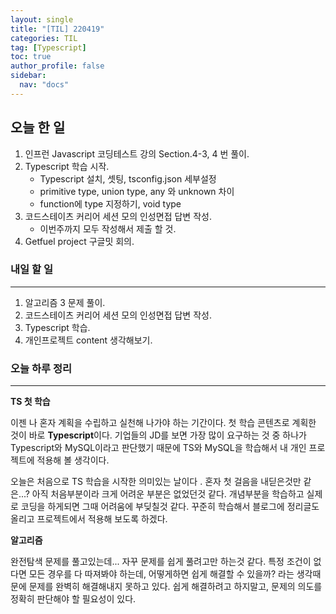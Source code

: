 ```yaml
---
layout: single
title: "[TIL] 220419"
categories: TIL
tag: [Typescript]
toc: true
author_profile: false
sidebar:
  nav: "docs"
---
```


## 오늘 한 일

1. 인프런 Javascript 코딩테스트 강의 Section.4-3, 4 번 풀이.
2. Typescript 학습 시작.
   - Typescript 설치, 셋팅, tsconfig.json 세부설정
   - primitive type, union type, any 와 unknown 차이
   - function에 type 지정하기, void type
3. 코드스테이츠 커리어 세션 모의 인성면접 답변 작성.
   - 이번주까지 모두 작성해서 제출 할 것.
4. Getfuel project 구글밋 회의.

### 내일 할 일

---

1. 알고리즘 3 문제 풀이.
2. 코드스테이츠 커리어 세션 모의 인성면접 답변 작성.
3. Typescript 학습.
4. 개인프로젝트 content 생각해보기.

### 오늘 하루 정리

---

**TS 첫 학습**

이젠 나 혼자 계획을 수립하고 실천해 나가야 하는 기간이다. 첫 학습 콘텐츠로 계획한 것이 바로 **Typescript**이다. 기업들의 JD를 보면 가장 많이 요구하는 것 중 하나가 Typescript와 MySQL이라고 판단했기 때문에 TS와 MySQL을 학습해서 내 개인 프로젝트에 적용해 볼 생각이다.

오늘은 처음으로 TS 학습을 시작한 의미있는 날이다 . 혼자 첫 걸음을 내딛은것만 같은...?
아직 처음부분이라 크게 어려운 부분은 없었던것 같다. 개념부분을 학습하고 실제로 코딩을 하게되면 그때 어려움에 부딪칠것 같다. 꾸준히 학습해서 블로그에 정리글도 올리고 프로젝트에서 적용해 보도록 하겠다.

**알고리즘**

완전탐색 문제를 풀고있는데... 자꾸 문제를 쉽게 풀려고만 하는것 같다.
특정 조건이 없다면 모든 경우를 다 따져봐야 하는데, 어떻게하면 쉽게 해결할 수 있을까? 라는 생각때문에 문제를 완벽히 해결해내지 못하고 있다.
쉽게 해결하려고 하지말고, 문제의 의도를 정확히 판단해야 할 필요성이 있다.
